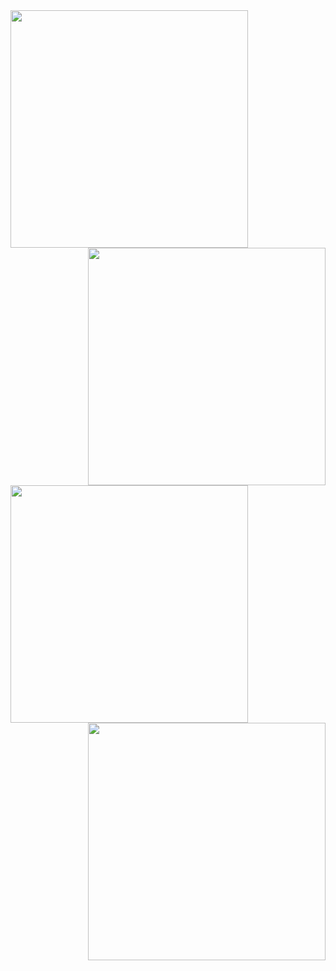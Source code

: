 
  <span>
    <img align="left" width="380" src="https://user-images.githubusercontent.com/79928899/138186859-1b9025c2-095e-4964-8fcd-2ee9daa9df8d.png">
    <img align="right" width="380" src="https://user-images.githubusercontent.com/79928899/138186862-657d841d-8880-46a0-b2f0-87a28cb23330.png">
   </span>

                                                                                                                               
                                                                                                                       

  <span>
    <img align="left" width="380" src="https://user-images.githubusercontent.com/79928899/138186869-b1edcd99-1474-45a6-95b8-2fd282f3b78f.png">
    <img align="right" width="380" src="https://user-images.githubusercontent.com/79928899/138187460-f05d6695-8232-48d0-ac21-b3470499e6da.png">
  </span>
